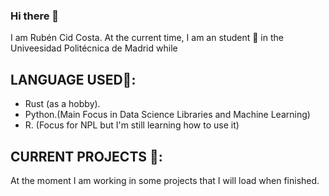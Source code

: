 ### Hi there 👋

I am Rubén Cid Costa. At the current time, I am an student 🌱 in the Univeesidad Politécnica de Madrid while

## LANGUAGE USED💬:

  - Rust (as a hobby).
  - Python.(Main Focus in Data Science Libraries and Machine Learning)
  - R. (Focus for NPL but I'm still learning how to use it)

## CURRENT PROJECTS  🔭:
  At the moment I am working in some projects that I will load when finished. 
